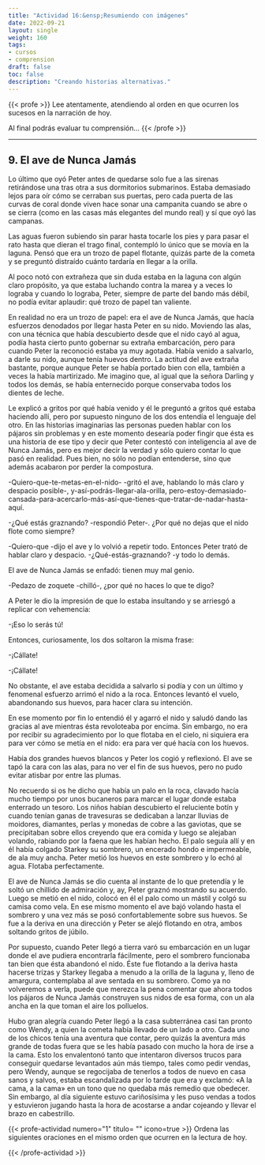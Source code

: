 ```yaml
---
title: "Actividad 16:&ensp;Resumiendo con imágenes"
date: 2022-09-21
layout: single
weight: 160
tags: 
- cursos
- comprension
draft: false
toc: false
description: "Creando historias alternativas."
---
```


{{< profe >}}
Lee atentamente, atendiendo al orden en que ocurren los sucesos en la narración de hoy.  

Al final podrás evaluar tu comprensión...
{{< /profe >}}


---

## 9. El ave de Nunca Jamás


Lo último que oyó Peter antes de quedarse solo fue a las sirenas retirándose una tras otra a sus dormitorios submarinos. Estaba demasiado lejos para oír cómo se cerraban sus puertas, pero cada puerta de las curvas de coral donde viven hace sonar una campanita cuando se abre o se cierra (como en las casas más elegantes del mundo real) y sí que oyó las campanas.

Las aguas fueron subiendo sin parar hasta tocarle los pies y para pasar el rato hasta que dieran el trago final, contempló lo único que se movía en la laguna. Pensó que era un trozo de papel flotante, quizás parte de la cometa y se preguntó distraído cuánto tardaría en llegar a la orilla.

Al poco notó con extrañeza que sin duda estaba en la laguna con algún claro propósito, ya que estaba luchando contra la marea y a veces lo lograba y cuando lo lograba, Peter, siempre de parte del bando más débil, no podía evitar aplaudir: qué trozo de papel tan valiente.

En realidad no era un trozo de papel: era el ave de Nunca Jamás, que hacía esfuerzos denodados por llegar hasta Peter en su nido. Moviendo las alas, con una técnica que había descubierto desde que el nido cayó al agua, podía hasta cierto punto gobernar su extraña embarcación, pero para cuando Peter la reconoció estaba ya muy agotada. Había venido a salvarlo, a darle su nido, aunque tenía huevos dentro. La actitud del ave extraña bastante, porque aunque Peter se había portado bien con ella, también a veces la había martirizado. Me imagino que, al igual que la señora Darling y todos los demás, se había enternecido porque conservaba todos los dientes de leche.

Le explicó a gritos por qué había venido y él le preguntó a gritos qué estaba haciendo allí, pero por supuesto ninguno de los dos entendía el lenguaje del otro. En las historias imaginarias las personas pueden hablar con los pájaros sin problemas y en este momento desearía poder fingir que ésta es una historia de ese tipo y decir que Peter contestó con inteligencia al ave de Nunca Jamás, pero es mejor decir la verdad y sólo quiero contar lo que pasó en realidad. Pues bien, no sólo no podían entenderse, sino que además acabaron por perder la compostura.

-Quiero-que-te-metas-en-el-nido- -gritó el ave, hablando lo más claro y despacio posible-, y-así-podrás-llegar-ala-orilla, pero-estoy-demasiado-cansada-para-acercarlo-más-así-que-tienes-que-tratar-de-nadar-hasta-aquí.

-¿Qué estás graznando? -respondió Peter-. ¿Por qué no dejas que el nido flote como siempre?

-Quiero-que -dijo el ave y lo volvió a repetir todo. Entonces Peter trató de hablar claro y despacio. -¿Qué-estás-graznando? -y todo lo demás.

El ave de Nunca Jamás se enfadó: tienen muy mal genio. 

-Pedazo de zoquete -chilló-, ¿por qué no haces lo que te digo?

A Peter le dio la impresión de que lo estaba insultando y se arriesgó a replicar con vehemencia:

-¡Eso lo serás tú!

Entonces, curiosamente, los dos soltaron la misma frase: 

-¡Cállate!

-¡Cállate!

No obstante, el ave estaba decidida a salvarlo si podía y con un último y fenomenal esfuerzo arrimó el nido a la roca. Entonces levantó el vuelo, abandonando sus huevos, para hacer clara su intención.

En ese momento por fin lo entendió él y agarró el nido y saludó dando las gracias al ave mientras ésta revoloteaba por encima. Sin embargo, no era por recibir su agradecimiento por lo que flotaba en el cielo, ni siquiera era para ver cómo se metía en el nido: era para ver qué hacía con los huevos.

Había dos grandes huevos blancos y Peter los cogió y reflexionó. El ave se tapó la cara con las alas, para no ver el fin de sus huevos, pero no pudo evitar atisbar por entre las plumas.

No recuerdo si os he dicho que había un palo en la roca, clavado hacía mucho tiempo por unos bucaneros para marcar el lugar donde estaba enterrado un tesoro. Los niños habían descubierto el reluciente botín y cuando tenían ganas de travesuras se dedicaban a lanzar lluvias de moidores, diamantes, perlas y monedas de cobre a las gaviotas, que se precipitaban sobre ellos creyendo que era comida y luego se alejaban volando, rabiando por la faena que les habían hecho. El palo seguía allí y en él había colgado Starkey su sombrero, un encerado hondo e impermeable, de ala muy ancha. Peter metió los huevos en este sombrero y lo echó al agua. Flotaba perfectamente.

El ave de Nunca Jamás se dio cuenta al instante de lo que pretendía y le soltó un chillido de admiración y, ay, Peter graznó mostrando su acuerdo. Luego se metió en el nido, colocó en él el palo como un mástil y colgó su camisa como vela. En ese mismo momento el ave bajó volando hasta el sombrero y una vez más se posó confortablemente sobre sus huevos. Se fue a la deriva en una dirección y Peter se alejó flotando en otra, ambos soltando gritos de júbilo.

Por supuesto, cuando Peter llegó a tierra varó su embarcación en un lugar donde el ave pudiera encontrarla fácilmente, pero el sombrero funcionaba tan bien que ésta abandonó el nido. Éste fue flotando a la deriva hasta hacerse trizas y Starkey llegaba a menudo a la orilla de la laguna y, lleno de amargura, contemplaba al ave sentada en su sombrero. Como ya no volveremos a verla, puede que merezca la pena comentar que ahora todos los pájaros de Nunca Jamás construyen sus nidos de esa forma, con un ala ancha en la que toman el aire los polluelos.

Hubo gran alegría cuando Peter llegó a la casa subterránea casi tan pronto como Wendy, a quien la cometa había llevado de un lado a otro. Cada uno de los chicos tenía una aventura que contar, pero quizás la aventura más grande de todas fuera que se les había pasado con mucho la hora de irse a la cama. Esto los envalentonó tanto que intentaron diversos trucos para conseguir quedarse levantados aún más tiempo, tales como pedir vendas, pero Wendy, aunque se regocijaba de tenerlos a todos de nuevo en casa sanos y salvos, estaba escandalizada por lo tarde que era y exclamó: «A la cama, a la cama» en un tono que no quedaba más remedio que obedecer. Sin embargo, al día siguiente estuvo cariñosísima y les puso vendas a todos y estuvieron jugando hasta la hora de acostarse a andar cojeando y llevar el brazo en cabestrillo.


{{< profe-actividad 
    numero="1" 
    titulo= ""
    icono=true
    >}}
Ordena las siguientes oraciones en el mismo orden que ocurren en la lectura de hoy.

{{< /profe-actividad >}}
